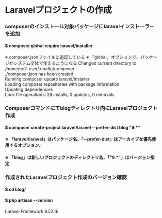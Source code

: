 # Laravelプロジェクトの作成

### composerのインストール対象パッケージにlaravelインストーラーを追加
#### $ composer global require laravel/installer
※ composer.jsonファイルに追記している
※ 「global」オプションで、パッケージがシステム全体で使えるようになる
Changed current directory to /home/ec2-user/.config/composer  
./composer.json has been created  
Running composer update laravel/installer  
Loading composer repositories with package information  
Updating dependencies  
Lock file operations: 28 installs, 0 updates, 0 removals  

### Composerコマンドにてblogディレクトリ内にLaravelプロジェクト作成
#### $ composer create-project laravel/laravel --prefer-dist blog "9.*"
#### ※ 「laravel/laravel」はパッケージ名、「--prefer-dist」はアーカイブを優先使用するオプション、
#### ※ 「blog」は新しいプロジェクトのディレクトリ名、「"9.*"」はバージョン指定

### 作成されたLaravelプロジェクト作成のバージョン確認
#### $ cd blog/
#### $ php artisan --version
Laravel Framework 9.52.16